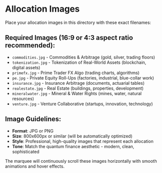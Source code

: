 # Allocation Images

Place your allocation images in this directory with these exact filenames:

## Required Images (16:9 or 4:3 aspect ratio recommended):

- `commodities.jpg` - Commodities & Arbitrage (gold, silver, trading floors)
- `tokenization.jpg` - Tokenization of Real-World Assets (blockchain, digital assets)
- `primefx.jpg` - Prime Trader FX Algo (trading charts, algorithms)
- `pe.jpg` - Private Equity Roll-Ups (factories, industrial, blue-collar work)
- `insurance.jpg` - Insurance Arbitrage (documents, actuarial tables)
- `realestate.jpg` - Real Estate (buildings, properties, development)
- `mineralwater.jpg` - Mineral & Water Rights (mines, water, natural resources)
- `venture.jpg` - Venture Collaborative (startups, innovation, technology)

## Image Guidelines:
- **Format**: JPG or PNG
- **Size**: 800x600px or similar (will be automatically optimized)
- **Style**: Professional, high-quality images that represent each allocation
- **Tone**: Match the quantum finance aesthetic - modern, clean, sophisticated

The marquee will continuously scroll these images horizontally with smooth animations and hover effects.
